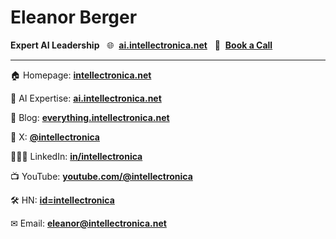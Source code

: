# Eleanor Berger

**Expert AI Leadership**&nbsp;&nbsp;&nbsp;🌐&nbsp;&nbsp;**[ai.intellectronica.net](https://ai.intellectronica.net/)**&nbsp;&nbsp;&nbsp;💬&nbsp;&nbsp;**[Book a Call](https://ai.intellectronica.net/book-a-call)**

---

🏠 Homepage: **[intellectronica.net](https://intellectronica.net/)**

🧠 AI Expertise: **[ai.intellectronica.net](https://ai.intellectronica.net/)**

🔖 Blog: **[everything.intellectronica.net](https://everything.intellectronica.net/)**

📢 X: **[@intellectronica](https://x.com/intellectronica)**

👩🏽‍💻 LinkedIn: **[in/intellectronica](https://www.linkedin.com/in/intellectronica/)**

📺 YouTube: **[youtube.com/@intellectronica](https://www.youtube.com/@intellectronica)**

🛠️ HN: **[id=intellectronica](https://news.ycombinator.com/user?id=intellectronica)**

✉ Email: **[eleanor@intellectronica.net](mailto:eleanor@intellectronica.net)**
